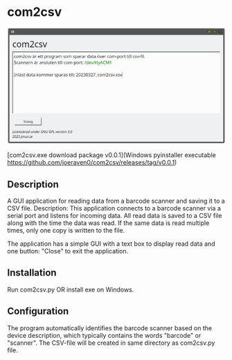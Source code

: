 # com2csv

![com2csv screenshot](Screenshot_20230327_183841.png)

[com2csv.exe download package v0.0.1](Windows pyinstaller executable https://github.com/joeraven0/com2csv/releases/tag/v0.0.1)

## Description

A GUI application for reading data from a barcode scanner and saving it to a CSV file.
Description:
This application connects to a barcode scanner via a serial port and listens for incoming data. All read data is saved to a CSV file along with the time the data was read. If the same data is read multiple times, only one copy is written to the file.

The application has a simple GUI with a text box to display read data and one button: "Close" to exit the application.

## Installation
Run com2csv.py OR install exe on Windows.

## Configuration
The program automatically identifies the barcode scanner based on the device description, which typically contains the words "barcode" or "scanner".
The CSV-file will be created in same directory as com2csv.py file.
